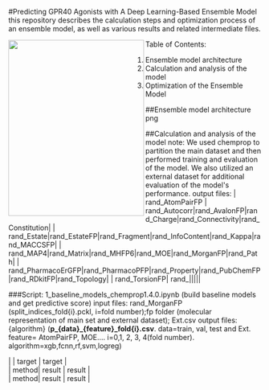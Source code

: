 #Predicting GPR40 Agonists with A Deep Learning-Based Ensemble Model
this repository describes the calculation steps and optimization process of an ensemble model, as well as various results and related intermediate files.

<a href="url"><img src="./docs/molmap.log.png" align="left" height="350" width="270" ></a>

Table of Contents:

1. Ensemble model architecture
2. Calculation and analysis of the model
3. Optimization of the Ensemble Model

##Ensemble model architecture
png

##Calculation and analysis of the model
note: We used chemprop to partition the main dataset and then performed training and evaluation of the model. We also utilized an external dataset for additional evaluation of the model's performance.
output files: 
| rand_AtomPairFP | rand_Autocorr|rand_AvalonFP|rand_Charge|rand_Connectivity|rand_Constitution|
| rand_Estate|rand_EstateFP|rand_Fragment|rand_InfoContent|rand_Kappa|rand_MACCSFP|
| rand_MAP4|rand_Matrix|rand_MHFP6|rand_MOE|rand_MorganFP|rand_Path|
| rand_PharmacoErGFP|rand_PharmacoPFP|rand_Property|rand_PubChemFP|rand_RDkitFP|rand_Topology|
| rand_TorsionFP| rand_|||||

###Script: 1_baseline_models_chemprop1.4.0.ipynb (build baseline models and get predictive score)
input files: rand_MorganFP (split_indices_fold{i}.pckl, i=fold number);fp folder (molecular representation of main set and external dataset); Ext.csv
output files: {algorithm} (**p_{data}_{feature}_fold{i}.csv**. data=train, val, test and Ext. feature= AtomPairFP, MOE.... i=0,1, 2, 3, 4(fold number). algorithm=xgb,fcnn,rf,svm,logreg)

| | target | target |  
| method| result | result |  
| method| result | result | 
